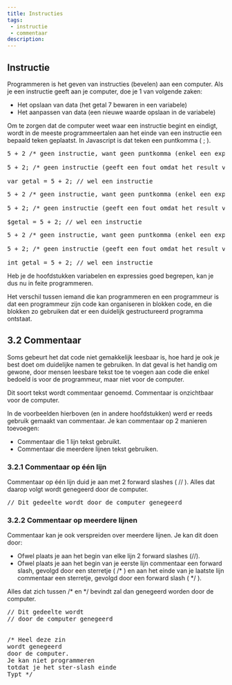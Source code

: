 ```yaml
---
title: Instructies
tags: 
 - instructie
 - commentaar
description:
---
```




## Instructie

Programmeren is het geven van instructies (bevelen) aan een computer. Als je een instructie geeft aan je computer, doe je 1 van volgende zaken:
 - Het opslaan van data (het getal 7 bewaren in een variabele)
 - Het aanpassen van data (een nieuwe waarde opslaan in de variabele)

Om te zorgen dat de computer weet waar een instructie begint en eindigt, wordt in de meeste programmeertalen aan het einde van een instructie een bepaald teken geplaatst. In Javascript is dat teken een puntkomma ( ; ).

<pre class="prettyprint linenums lang lang-JS">
5 + 2 /* geen instructie, want geen puntkomma (enkel een expressie) */

5 + 2; /* geen instructie (geeft een fout omdat het result van de expressie niet wordt opgeslagen) */

var getal = 5 + 2; // wel een instructie
</pre>
<pre class="prettyprint linenums lang lang-PHP">
5 + 2 /* geen instructie, want geen puntkomma (enkel een expressie) */

5 + 2; /* geen instructie (geeft een fout omdat het result van de expressie niet wordt opgeslagen) */

$getal = 5 + 2; // wel een instructie
</pre>
<pre class="prettyprint linenums lang lang-CS">
5 + 2 /* geen instructie, want geen puntkomma (enkel een expressie) */

5 + 2; /* geen instructie (geeft een fout omdat het result van de expressie niet wordt opgeslagen) */

int getal = 5 + 2; // wel een instructie
</pre>

Heb je de hoofdstukken variabelen en expressies goed begrepen, kan je dus nu in feite programmeren.

Het verschil tussen iemand die kan programmeren en een programmeur is dat een programmeur zijn code kan organiseren in blokken code, en die blokken zo gebruiken dat er een duidelijk gestructureerd programma ontstaat.

## 3.2 Commentaar

Soms gebeurt het dat code niet gemakkelijk leesbaar is, hoe hard je ook je best doet om duidelijke namen te gebruiken. In dat geval is het handig om gewone, door mensen leesbare tekst toe te voegen aan code die enkel bedoeld is voor de programmeur, maar niet voor de computer. 

Dit soort tekst wordt commentaar genoemd. Commentaar is onzichtbaar voor de computer.

In de voorbeelden hierboven (en in andere hoofdstukken) werd er reeds gebruik gemaakt van commentaar. 
Je kan commentaar op 2 manieren toevoegen:
 - Commentaar die 1 lijn tekst gebruikt.
 - Commentaar die meerdere lijnen tekst gebruiken.
 
### 3.2.1 Commentaar op één lijn
Commentaar op één lijn duid je aan met 2 forward slashes ( // ). Alles dat daarop volgt wordt genegeerd door de computer.

<pre class="prettyprint linenums lang lang-PHP lang-CS lang-JS">
// Dit gedeelte wordt door de computer genegeerd
</pre>

### 3.2.2 Commentaar op meerdere lijnen
Commentaar kan je ook verspreiden over meerdere lijnen.
Je kan dit doen door:
 - Ofwel plaats je aan het begin van elke lijn 2 forward slashes (//).
 - Ofwel plaats je aan het begin van je eerste lijn commentaar een forward slash, gevolgd door een sterretje ( /* ) en aan het einde van je laatste lijn commentaar een sterretje, gevolgd door een forward slash ( */ ).

Alles dat zich tussen /* en */ bevindt zal dan genegeerd worden door de computer.
<pre class="prettyprint linenums lang lang-PHP lang-CS lang-JS">
// Dit gedeelte wordt
// door de computer genegeerd


/* Heel deze zin
wordt genegeerd
door de computer.
Je kan niet programmeren
totdat je het ster-slash einde
Typt */
</pre>
